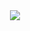 <div align="center">
<img src="https://user-images.githubusercontent.com/25671369/229673864-69ae4910-4e54-4153-8aa1-75f52d302f49.gif")
</div>
